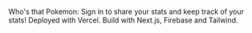Who's that Pokemon:
Sign in to share your stats and keep track of your stats!
Deployed with Vercel.
Build with Next.js, Firebase and Tailwind.
